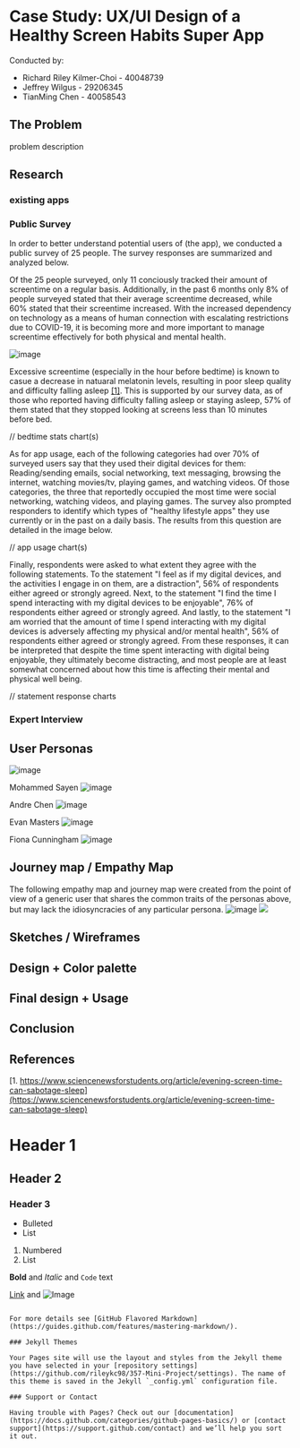 # Case Study: UX/UI Design of a Healthy Screen Habits Super App

Conducted by:

- Richard Riley Kilmer-Choi - 40048739
- Jeffrey Wilgus - 29206345
- TianMing Chen - 40058543


## The Problem

problem description

## Research

### existing apps

### Public Survey
In order to better understand potential users of (the app), we conducted a public survey of 25 people. The survey responses are summarized and analyzed below.

Of the 25 people surveyed, only 11 conciously tracked their amount of screentime on a regular basis. Additionally, in the past 6 months only 8% of people surveyed stated that their average screentime decreased, while 60% stated that their screentime increased. With the increased dependency on technology as a means of human connection with escalating restrictions due to COVID-19, it is becoming more and more important to manage screentime effectively for both physical and mental health. 

![image](/resources/past-6-months-chart.jpg)

Excessive screentime (especially in the hour before bedtime) is known to casue a decrease in natuaral melatonin levels, resulting in poor sleep quality and difficulty falling asleep [[1]](https://www.sciencenewsforstudents.org/article/evening-screen-time-can-sabotage-sleep). This is supported by our survey data, as of those who reported having difficulty falling asleep or staying asleep, 57% of them stated that they stopped looking at screens less than 10 minutes before bed.

// bedtime stats chart(s)

As for app usage, each of the following categories had over 70% of surveyed users say that they used their digital devices for them: Reading/sending emails, social networking, text messaging, browsing the internet, watching movies/tv, playing games, and watching videos. Of those categories, the three that reportedly occupied the most time were social networking, watching videos, and playing games. The survey also prompted responders to identify which types of "healthy lifestyle apps" they use currently or in the past on a daily basis. The results from this question are detailed in the image below.

// app usage chart(s)

Finally, respondents were asked to what extent they agree with the following statements. To the statement "I feel as if my digital devices, and the activities I engage in on them, are a distraction", 56% of respondents either agreed or strongly agreed. Next, to the statement "I find the time I spend interacting with my digital devices to be enjoyable", 76% of respondents either agreed or strongly agreed. And lastly, to the statement "I am worried that the amount of time I spend interacting with my digital devices is adversely affecting my physical and/or mental health", 56% of respondents either agreed or strongly agreed. From these responses, it can be interpreted that despite the time spent interacting with digital being enjoyable, they ultimately become distracting, and most people are at least somewhat concerned about how this time is affecting their mental and physical well being.

// statement response charts

### Expert Interview


## User Personas
![image](/resources/persona-alexandre.png) 

Mohammed Sayen
![image](/resources/persona-mohammed.jpg)
<a href="https://github.com/rileykc98/357-Mini-Project/blob/gh-pages/resources/persona-mohammed.jpg"></a>

Andre Chen
![image](/resources/persona-andre.png)

Evan Masters
![image](/resources/persona-evan.png) 

Fiona Cunningham
![image](/resources/persona-fiona.png)

## Journey map / Empathy Map
The following empathy map and journey map were created from the point of view of a generic user that shares the common traits of the personas above, but may lack the idiosyncracies of any particular persona.
![image](/resources/empathy-map.png)
<a href="https://raw.githubusercontent.com/rileykc98/357-Mini-Project/gh-pages/resources/journey-map.png">
<img src="https://raw.githubusercontent.com/rileykc98/357-Mini-Project/gh-pages/resources/journey-map.png"/>
</a>


## Sketches / Wireframes


## Design + Color palette


## Final design + Usage


## Conclusion

## References
[1. https://www.sciencenewsforstudents.org/article/evening-screen-time-can-sabotage-sleep](https://www.sciencenewsforstudents.org/article/evening-screen-time-can-sabotage-sleep)


# Header 1
## Header 2
### Header 3

- Bulleted
- List

1. Numbered
2. List

**Bold** and _Italic_ and `Code` text

[Link](url) and ![Image](src)
```

For more details see [GitHub Flavored Markdown](https://guides.github.com/features/mastering-markdown/).

### Jekyll Themes

Your Pages site will use the layout and styles from the Jekyll theme you have selected in your [repository settings](https://github.com/rileykc98/357-Mini-Project/settings). The name of this theme is saved in the Jekyll `_config.yml` configuration file.

### Support or Contact

Having trouble with Pages? Check out our [documentation](https://docs.github.com/categories/github-pages-basics/) or [contact support](https://support.github.com/contact) and we’ll help you sort it out.
